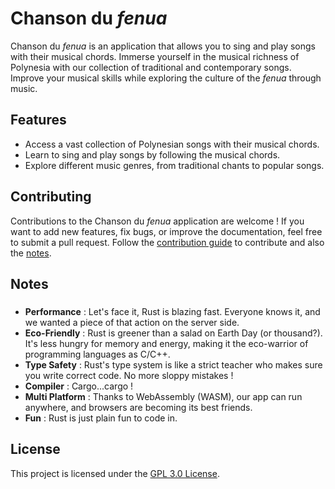 # Chanson du *fenua*

Chanson du *fenua* is an application that allows you to sing and play songs with their musical chords. Immerse yourself in the musical richness of Polynesia with our collection of traditional and contemporary songs. Improve your musical skills while exploring the culture of the *fenua* through music.

## Features

- Access a vast collection of Polynesian songs with their musical chords.
- Learn to sing and play songs by following the musical chords.
- Explore different music genres, from traditional chants to popular songs.

## Contributing

Contributions to the Chanson du *fenua* application are welcome ! If you want to add new features, fix bugs, or improve the documentation, feel free to submit a pull request. Follow the [contribution guide](./CONTRIBUTING.md) to contribute and also the [notes](./CONTRIBUTING.md#notes).

## Notes

###

- **Performance** : Let's face it, Rust is blazing fast. Everyone knows it, and we wanted a piece of that action on the server side.
- **Eco-Friendly** : Rust is greener than a salad on Earth Day (or thousand?). It's less hungry for memory and energy, making it the eco-warrior of programming languages as C/C++.
- **Type Safety** : Rust's type system is like a strict teacher who makes sure you write correct code. No more sloppy mistakes !
- **Compiler** : Cargo...cargo !
- **Multi Platform** : Thanks to WebAssembly (WASM), our app can run anywhere, and browsers are becoming its best friends.
- **Fun** : Rust is just plain fun to code in.

## License

This project is licensed under the [GPL 3.0 License](./LICENSE).
